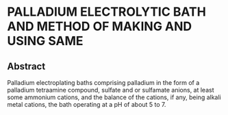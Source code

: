 # PALLADIUM ELECTROLYTIC BATH AND METHOD OF MAKING AND USING SAME

## Abstract
Palladium electroplating baths comprising palladium in the form of a palladium tetraamine compound, sulfate and or sulfamate anions, at least some ammonium cations, and the balance of the cations, if any, being alkali metal cations, the bath operating at a pH of about 5 to 7.